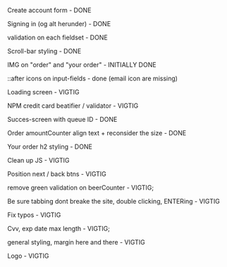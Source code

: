 Create account form - DONE

Signing in (og alt herunder) - DONE

validation on each fieldset - DONE

Scroll-bar styling - DONE

IMG on "order" and "your order" - INITIALLY DONE

::after icons on input-fields - done (email icon are missing)

Loading screen - VIGTIG

NPM credit card beatifier / validator - VIGTIG

Succes-screen with queue ID - DONE

Order amountCounter align text + reconsider the size - DONE

Your order h2 styling - DONE

Clean up JS - VIGTIG

Position next / back btns - VIGTIG

remove green validation on beerCounter - VIGTIG;

Be sure tabbing dont breake the site, double clicking, ENTERing - VIGTIG

Fix typos - VIGTIG

Cvv, exp date max length - VIGTIG;

general styling, margin here and there - VIGTIG

Logo - VIGTIG
